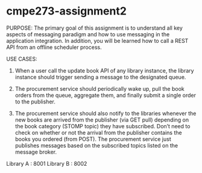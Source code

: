 cmpe273-assignment2
===================
PURPOSE:
The primary goal of this assignment is to understand all key aspects of messaging paradigm and how to use messaging in the application integration. In addition, you will be learned how to call a REST API from an offline scheduler process.



USE CASES:

1. When a user call the update book API of any library instance, the library instance should trigger sending a message to the designated queue.

2. The procurement service should periodically wake up, pull the book orders from the queue, aggregate them, and finally submit a single order to the publisher.

3. The procurement service should also notify to the libraries whenever the new books are arrived from the publisher (via GET pull) depending on the book category (STOMP topic) they have subscribed. Don’t need to check on whether or not the arrival from the publisher contains the books you ordered (from POST). The procurement service just publishes messages based on the subscribed topics listed on the message broker.



Library A : 8001
Library B : 8002


